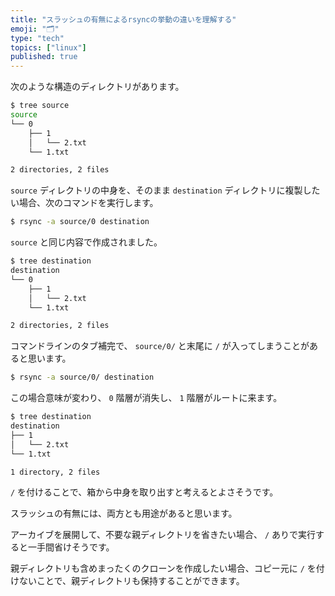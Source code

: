 ```yaml
---
title: "スラッシュの有無によるrsyncの挙動の違いを理解する"
emoji: "🗂"
type: "tech"
topics: ["linux"]
published: true
---
```


次のような構造のディレクトリがあります。

```bash
$ tree source
source
└── 0
    ├── 1
    │   └── 2.txt
    └── 1.txt

2 directories, 2 files
```

`source` ディレクトリの中身を、そのまま `destination` ディレクトリに複製したい場合、次のコマンドを実行します。

```bash
$ rsync -a source/0 destination
```

`source` と同じ内容で作成されました。


```bash
$ tree destination
destination
└── 0
    ├── 1
    │   └── 2.txt
    └── 1.txt

2 directories, 2 files
```

コマンドラインのタブ補完で、 `source/0/` と末尾に `/` が入ってしまうことがあると思います。

```bash
$ rsync -a source/0/ destination
```

この場合意味が変わり、 `0` 階層が消失し、 `1` 階層がルートに来ます。

```bash
$ tree destination
destination
├── 1
│   └── 2.txt
└── 1.txt

1 directory, 2 files
```

`/` を付けることで、箱から中身を取り出すと考えるとよさそうです。

スラッシュの有無には、両方とも用途があると思います。

アーカイブを展開して、不要な親ディレクトリを省きたい場合、 `/` ありで実行すると一手間省けそうです。

親ディレクトリも含めまったくのクローンを作成したい場合、コピー元に `/` を付けないことで、親ディレクトリも保持することができます。

